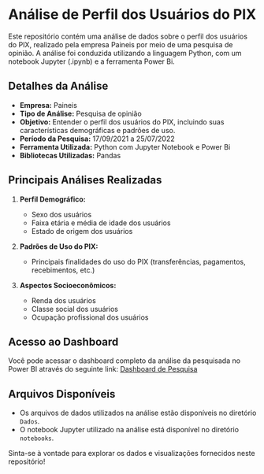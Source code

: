 # Análise de Perfil dos Usuários do PIX

Este repositório contém uma análise de dados sobre o perfil dos usuários do PIX, realizado pela empresa Paineis por meio de uma pesquisa de opinião. A análise foi conduzida utilizando a linguagem Python, com um notebook Jupyter (.ipynb) e a ferramenta Power Bi.

## Detalhes da Análise

- **Empresa:** Paineis
- **Tipo de Análise:** Pesquisa de opinião
- **Objetivo:** Entender o perfil dos usuários do PIX, incluindo suas características demográficas e padrões de uso.
- **Período da Pesquisa:** 17/09/2021 a 25/07/2022
- **Ferramenta Utilizada:** Python com Jupyter Notebook e Power Bi
- **Bibliotecas Utilizadas:** Pandas

## Principais Análises Realizadas

1. **Perfil Demográfico:**
   - Sexo dos usuários
   - Faixa etária e média de idade dos usuários
   - Estado de origem dos usuários

2. **Padrões de Uso do PIX:**
   - Principais finalidades do uso do PIX (transferências, pagamentos, recebimentos, etc.)

3. **Aspectos Socioeconômicos:**
   - Renda dos usuários
   - Classe social dos usuários
   - Ocupação profissional dos usuários

## Acesso ao Dashboard
Você pode acessar o dashboard completo da análise da pesquisada no Power BI através do seguinte link: [Dashboard de Pesquisa](https://app.powerbi.com/view?r=eyJrIjoiMjE2YThmOGItNjMwYS00MmRjLTk2Y2QtNzZkYTBjODY5M2MxIiwidCI6IjBkOTg5NDA2LWFiODMtNDkwYy05MTdmLTg0NTk5YzI5ZDA0MiJ9)

## Arquivos Disponíveis
- Os arquivos de dados utilizados na análise estão disponíveis no diretório `Dados`.
- O notebook Jupyter utilizado na análise está disponível no diretório `notebooks`.

Sinta-se à vontade para explorar os dados e visualizações fornecidos neste repositório!
